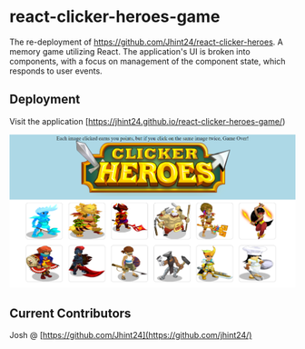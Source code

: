# react-clicker-heroes-game
The re-deployment of https://github.com/Jhint24/react-clicker-heroes.  A memory game utilizing React. The application's UI is broken into components, with a focus on management of the component state, which responds to user events.


## Deployment
Visit the application [https://jhint24.github.io/react-clicker-heroes-game/)



![](src/images/readme.png)



## Current Contributors

Josh @ [https://github.com/Jhint24](https://github.com/jhint24/)


